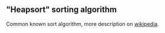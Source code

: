 ## "Heapsort" sorting algorithm

Common known sort algorithm, more description on
[wikipedia](https://en.wikipedia.org/wiki/Heapsort).
